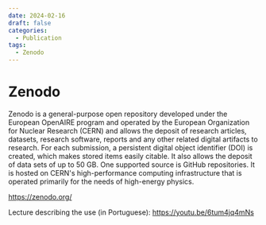 ```yaml
---
date: 2024-02-16
draft: false
categories:
  - Publication
tags:
  - Zenodo
---
```


# Zenodo

Zenodo is a general-purpose open repository developed under the European OpenAIRE program and operated by the European Organization for Nuclear Research (CERN) and allows the deposit of research articles, datasets, research software, reports and any other related digital artifacts to research. For each submission, a persistent digital object identifier (DOI) is created, which makes stored items easily citable. It also allows the deposit of data sets of up to 50 GB. One supported source is GitHub repositories. It is hosted on CERN's high-performance computing infrastructure that is operated primarily for the needs of high-energy physics.

<https://zenodo.org/>

Lecture describing the use (in Portuguese): <https://youtu.be/6tum4jq4mNs>
